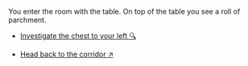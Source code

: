 You enter the room with the table. On top of the table you see a roll of parchment.

- [Investigate the chest to your left 🔍](6-DA.md)

- [Head back to the corridor ↗](6-C.md)
